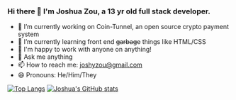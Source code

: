 ### Hi there 👋 I'm Joshua Zou, a 13 yr old full stack developer.


- 🔭 I’m currently working on Coin-Tunnel, an open source crypto payment system
- 🌱 I’m currently learning front end ~~garbage~~ things like HTML/CSS
- 👯 I'm happy to work with anyone on anything!
- 💬 Ask me anything
- 📫 How to reach me: joshyzou@gmail.com
- 😄 Pronouns: He/Him/They

[![Top Langs](https://github-readme-stats.vercel.app/api/top-langs/?username=Joshua-Zou&layout=compact)](https://github.com/Joshua-Zou) [![Joshua's GitHub stats](https://github-readme-stats.vercel.app/api?username=Joshua-Zou)](https://github.com/Joshua-Zou)
